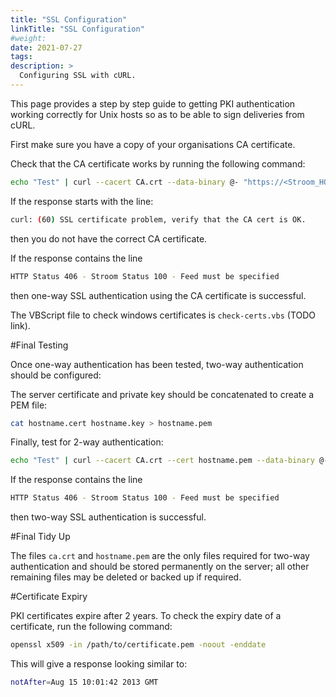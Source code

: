```yaml
---
title: "SSL Configuration"
linkTitle: "SSL Configuration"
#weight:
date: 2021-07-27
tags: 
description: >
  Configuring SSL with cURL.
---
```


This page provides a step by step guide to getting PKI authentication working correctly for Unix hosts so as to be able to sign deliveries from cURL.

First make sure you have a copy of your organisations CA certificate.

Check that the CA certificate works by running the following command:

```bash
echo "Test" | curl --cacert CA.crt --data-binary @- "https://<Stroom_HOST>/stroom/datafeed"
```

If the response starts with the line:

```bash
curl: (60) SSL certificate problem, verify that the CA cert is OK.
```

then you do not have the correct CA certificate.

If the response contains the line

```bash
HTTP Status 406 - Stroom Status 100 - Feed must be specified
```

then one-way SSL authentication using the CA certificate is successful.

The VBScript file to check windows certificates is `check-certs.vbs` (TODO link).

#Final Testing

Once one-way authentication has been tested, two-way authentication should be configured:

The server certificate and private key should be concatenated to create a PEM file:

```bash
cat hostname.cert hostname.key > hostname.pem
```

Finally, test for 2-way authentication:

```bash
echo "Test" | curl --cacert CA.crt --cert hostname.pem --data-binary @- "https://<Stroom_HOST>/stroom/datafeed"
```

If the response contains the line

```bash
HTTP Status 406 - Stroom Status 100 - Feed must be specified
```

then two-way SSL authentication is successful.

#Final Tidy Up

The files `ca.crt` and `hostname.pem` are the only files required for two-way authentication and should be stored permanently on the server; all other remaining files may be deleted or backed up if required.

#Certificate Expiry

PKI certificates expire after 2 years.  To check the expiry date of a certificate, run the following command:

```bash
openssl x509 -in /path/to/certificate.pem -noout -enddate
```

This will give a response looking similar to:

```bash
notAfter=Aug 15 10:01:42 2013 GMT
```
